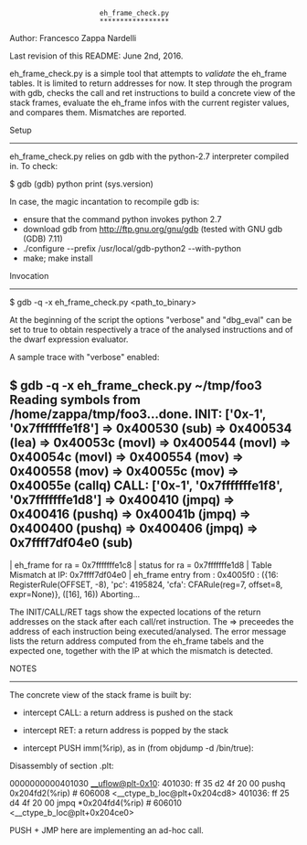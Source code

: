                           eh_frame_check.py
                          *****************

Author: Francesco Zappa Nardelli

Last revision of this README: June 2nd, 2016.

eh_frame_check.py is a simple tool that attempts to _validate_ the
eh_frame tables.  It is limited to return addresses for now.  It step
through the program with gdb, checks the call and ret instructions to
build a concrete view of the stack frames, evaluate the eh_frame infos
with the current register values, and compares them.  Mismatches are
reported.

Setup
*****

eh_frame_check.py relies on gdb with the python-2.7 interpreter
compiled in.  To check:

$ gdb
(gdb) python print (sys.version)

In case, the magic incantation to recompile gdb is:

- ensure that the command python invokes python 2.7
- download gdb from http://ftp.gnu.org/gnu/gdb (tested with GNU gdb (GDB) 7.11)
- ./configure --prefix /usr/local/gdb-python2 --with-python
- make; make install

Invocation
**********

$ gdb -q -x eh_frame_check.py <path_to_binary>

At the beginning of the script the options "verbose" and "dbg_eval"
can be set to true to obtain respectively a trace of the analysed
instructions and of the dwarf expression evaluator.  

A sample trace with "verbose" enabled:

$ gdb -q -x eh_frame_check.py ~/tmp/foo3
Reading symbols from /home/zappa/tmp/foo3...done.
INIT: ['0x-1', '0x7fffffffe1f8']
=> 0x400530 (sub)
=> 0x400534 (lea)
=> 0x40053c (movl)
=> 0x400544 (movl)
=> 0x40054c (movl)
=> 0x400554 (mov)
=> 0x400558 (mov)
=> 0x40055c (mov)
=> 0x40055e (callq)
CALL: ['0x-1', '0x7fffffffe1f8', '0x7fffffffe1d8']
=> 0x400410 (jmpq)
=> 0x400416 (pushq)
=> 0x40041b (jmpq)
=> 0x400400 (pushq)
=> 0x400406 (jmpq)
=> 0x7ffff7df04e0 (sub)
 ---------------------------------- 
 | eh_frame for ra = 0x7fffffffe1c8
 | status   for ra = 0x7fffffffe1d8
 | Table Mismatch at IP: 0x7ffff7df04e0
 | eh_frame entry from : 0x4005f0 : ({16: RegisterRule(OFFSET, -8), 'pc': 4195824, 'cfa': CFARule(reg=7, offset=8, expr=None)}, ([16], 16))
Aborting...

The INIT/CALL/RET tags show the expected locations of the return
addresses on the stack after each call/ret instruction.  The =>
preceedes the address of each instruction being executed/analysed.
The error message lists the return address computed from the eh_frame
tabels and the expected one, together with the IP at which the
mismatch is detected.

NOTES
*****

The concrete view of the stack frame is built by:

- intercept CALL: a return address is pushed on the stack

- intercept RET: a return address is popped by the stack

- intercept PUSH imm(%rip), as in (from objdump -d /bin/true):

Disassembly of section .plt:

0000000000401030 <__uflow@plt-0x10>:
  401030:       ff 35 d2 4f 20 00       pushq  0x204fd2(%rip)        # 606008 <__ctype_b_loc@plt+0x204cd8>
  401036:       ff 25 d4 4f 20 00       jmpq   *0x204fd4(%rip)        # 606010 <__ctype_b_loc@plt+0x204ce0>

PUSH + JMP here are implementing an ad-hoc call.

